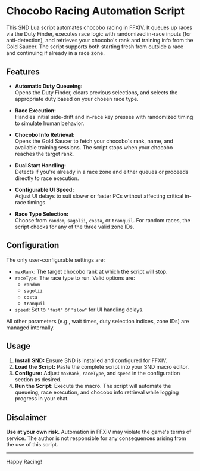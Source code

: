 # Chocobo Racing Automation Script

This SND Lua script automates chocobo racing in FFXIV. It queues up races via the Duty Finder, executes race logic with randomized in-race inputs (for anti-detection), and retrieves your chocobo's rank and training info from the Gold Saucer. The script supports both starting fresh from outside a race and continuing if already in a race zone.

## Features

- **Automatic Duty Queueing:**  
  Opens the Duty Finder, clears previous selections, and selects the appropriate duty based on your chosen race type.

- **Race Execution:**  
  Handles initial side-drift and in-race key presses with randomized timing to simulate human behavior.

- **Chocobo Info Retrieval:**  
  Opens the Gold Saucer to fetch your chocobo's rank, name, and available training sessions. The script stops when your chocobo reaches the target rank.

- **Dual Start Handling:**  
  Detects if you're already in a race zone and either queues or proceeds directly to race execution.

- **Configurable UI Speed:**  
  Adjust UI delays to suit slower or faster PCs without affecting critical in-race timings.

- **Race Type Selection:**  
  Choose from `random`, `sagolii`, `costa`, or `tranquil`. For random races, the script checks for any of the three valid zone IDs.

## Configuration

The only user-configurable settings are:

- `maxRank`: The target chocobo rank at which the script will stop.
- `raceType`: The race type to run. Valid options are:
  - `random`
  - `sagolii`
  - `costa`
  - `tranquil`
- `speed`: Set to `"fast"` or `"slow"` for UI handling delays.

All other parameters (e.g., wait times, duty selection indices, zone IDs) are managed internally.

## Usage

1. **Install SND:** Ensure SND is installed and configured for FFXIV.
2. **Load the Script:** Paste the complete script into your SND macro editor.
3. **Configure:** Adjust `maxRank`, `raceType`, and `speed` in the configuration section as desired.
4. **Run the Script:** Execute the macro. The script will automate the queueing, race execution, and chocobo info retrieval while logging progress in your chat.

## Disclaimer

**Use at your own risk.** Automation in FFXIV may violate the game's terms of service. The author is not responsible for any consequences arising from the use of this script.

---

Happy Racing!

